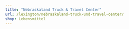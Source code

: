 ```yaml
---
title: "Nebraskaland Truck & Travel Center"
url: /lexington/nebraskaland-truck-und-travel-center/
shop: Lebensmittel
---
```

